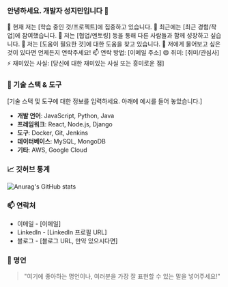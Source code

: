 ### 안녕하세요. 개발자 성지민입니다 👋

🌱 현재 저는 [학습 중인 것/프로젝트]에 집중하고 있습니다.
🔭 최근에는 [최근 경험/작업]에 참여했습니다.
👯 저는 [협업/멘토링] 등을 통해 다른 사람들과 함께 성장하고 싶습니다.
🤔 저는 [도움이 필요한 것]에 대한 도움을 찾고 있습니다.
💬 저에게 물어보고 싶은 것이 있다면 언제든지 연락주세요!
📫 연락 방법: [이메일 주소]
😄 취미: [취미/관심사]
⚡ 재미있는 사실: [당신에 대한 재미있는 사실 또는 흥미로운 점]

### 🔧 기술 스택 & 도구
[기술 스택 및 도구에 대한 정보를 입력하세요. 아래에 예시를 들어 놓았습니다.]

- **개발 언어**: JavaScript, Python, Java
- **프레임워크**: React, Node.js, Django
- **도구**: Docker, Git, Jenkins
- **데이터베이스**: MySQL, MongoDB
- **기타**: AWS, Google Cloud

### 📈 깃허브 통계
![Anurag's GitHub stats](https://github-readme-stats.vercel.app/api?username=jmeancode&show_icons=true&theme=cobalt)

### 📫 연락처
- 이메일 - [이메일]
- LinkedIn - [LinkedIn 프로필 URL]
- 블로그 - [블로그 URL, 만약 있으시다면]

### 🌟 명언
> "여기에 좋아하는 명언이나, 여러분을 가장 잘 표현할 수 있는 말을 넣어주세요!"
